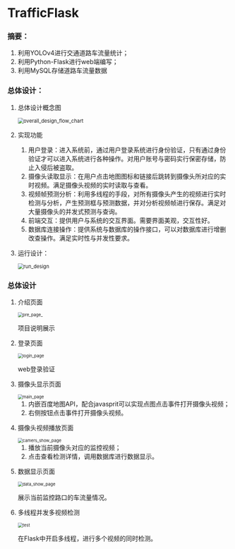 # TrafficFlask
### 摘要：

1. 利用YOLOv4进行交通道路车流量统计；
2. 利用Python-Flask进行web端编写；
3. 利用MySQL存储道路车流量数据

### 总体设计：

1. 总体设计概念图

   <img src="D:\PycharmProjects_\TrafficFlask\README.assets\overall_design_flow_chart.png" alt="overall_design_flow_chart" style="zoom:80%;" />

2. 实现功能

   1. 用户登录：进入系统前，通过用户登录系统进行身份验证，只有通过身份验证才可以进入系统进行各种操作。对用户账号与密码实行保密存储，防止入侵后被盗取。
   2. 摄像头读取显示：在用户点击地图图标和链接后跳转到摄像头所对应的实时视频。满足摄像头视频的实时读取与查看。
   3. 视频帧预测分析：利用多线程的手段，对所有摄像头产生的视频进行实时检测与分析，产生预测框与预测数据，并对分析视频帧进行保存。满足对大量摄像头的并发式预测与查询。
   4. 前端交互：提供用户与系统的交互界面。需要界面美观，交互性好。
   5. 数据库连接操作：提供系统与数据库的操作接口，可以对数据库进行增删改查操作。满足实时性与并发性要求。

3. 运行设计：

   <img src="D:\PycharmProjects_\TrafficFlask\README.assets\run_design.png" alt="run_design" style="zoom:80%;" />

### 总体设计

1. 介绍页面

   <img src="D:\PycharmProjects_\TrafficFlask\README.assets\pre_page_.png" alt="pre_page_" style="zoom:67%;" />

   项目说明展示

2. 登录页面

   <img src="D:\PycharmProjects_\TrafficFlask\README.assets\login_page.png" alt="login_page" style="zoom:67%;" />

   web登录验证

3. 摄像头显示页面

   <img src="D:\PycharmProjects_\TrafficFlask\README.assets\main_page.png" alt="main_page" style="zoom:67%;" />

   1. 内嵌百度地图API，配合javasprit可以实现点图点击事件打开摄像头视频；
   2. 右侧按钮点击事件打开摄像头视频。

4. 摄像头视频播放页面

   <img src="D:\PycharmProjects_\TrafficFlask\README.assets\camers_show_page.png" alt="camers_show_page" style="zoom:67%;" />

   1. 播放当前摄像头对应的监控视频；
   2. 点击查看检测详情，调用数据库进行数据显示。

5. 数据显示页面

   <img src="D:\PycharmProjects_\TrafficFlask\README.assets\data_show_page.png" alt="data_show_page" style="zoom:67%;" />

   展示当前监控路口的车流量情况。

6. 多线程并发多视频检测

   <img src="D:\PycharmProjects_\TrafficFlask\README.assets\test.png" alt="test" style="zoom:67%;" />

   在Flask中开启多线程，进行多个视频的同时检测。

   